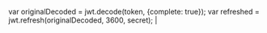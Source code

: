 var originalDecoded = jwt.decode(token, {complete: true}); 
var refreshed = jwt.refresh(originalDecoded, 3600, secret); |

